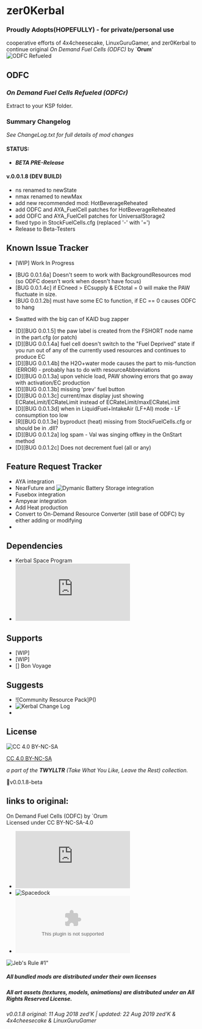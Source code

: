 # zer0Kerbal  
### Proudly Adopts(HOPEFULLY) - for private/personal use  

cooperative efforts of 4x4cheesecake, LinuxGuruGamer, and zer0Kerbal to continue original *On Demand Fuel Cells (ODFC)* by `**Orum**'  
![ODFC Refueled](https://i.postimg.cc/HLZt1bq1/1.png)

## ODFC  
### ***On Demand Fuel Cells Refueled (ODFCr)***  

Extract to your KSP folder.

### Summary Changelog
*See ChangeLog.txt for full details of mod changes*

#### STATUS:
 * ***BETA PRE-Release***

####  v.0.0.1.8 (DEV BUILD)
 * ns renamed to newState
 * nmax renamed to newMax
 * add new recommended mod: HotBeverageReheated
 * add ODFC and AYA_FuelCell patches for HotBeverageReheated
 * add ODFC and AYA_FuelCell patches for UniversalStorage2
 * fixed typo in StockFuelCells.cfg (replaced '-' with '=')
 * Release to Beta-Testers

## Known Issue Tracker
 + [WIP] Work In Progress
 * [BUG 0.0.1.6a] Doesn't seem to work with BackgroundResources mod (so ODFC doesn't work when doesn't have focus)
 * [BUG 0.0.1.4c] if ECneed > ECsupply & ECtotal = 0 will make the PAW fluctuate in size.
 * [BUG 0.0.1.2b] must have some EC to function, if EC == 0 causes ODFC to hang

 + Swatted with the big can of KAID bug zapper
 * [D][BUG 0.0.1.5] the paw label is created from the FSHORT node name in the part.cfg (or patch)
 * [D][BUG 0.0.1.4a] fuel cell doesn't switch to the "Fuel Deprived" state if you run out of any of the currently used resources and continues to produce EC
 * [D][BUG 0.0.1.4b] the H2O+water mode causes the part to mis-function (ERROR) - probably has to do with resourceAbbreviations
 * [D][BUG 0.0.1.3a] upon vehicle load, PAW showing errors that go away with activation/EC production
 * [D][BUG 0.0.1.3b] missing 'prev' fuel button
 * [D][BUG 0.0.1.3c] current/max display just showing ECRateLimit/ECRateLimit instead of ECRateLimit/maxECRateLimit
 * [D][BUG 0.0.1.3d] when in LiquidFuel+IntakeAir (LF+AI) mode - LF consumption too low
 * [R][BUG 0.0.1.3e] byproduct (heat) missing from StockFuelCells.cfg or should be in .dll?
 * [D][BUG 0.0.1.2a] log spam - Val was singing offkey in the OnStart method
 * [D][BUG 0.0.1.2c] Does not decrement fuel (all or any)

## Feature Request Tracker
 + AYA integration
 + NearFuture and ![Dymanic Battery Storage](https://github.com/ChrisAdderley/DynamicBatteryStorage/releases/tag/2.0.5) integration
 + Fusebox integration
 + Ampyear integration
 + Add Heat production
 + Convert to On-Demand Resource Converter (still base of ODFC) by either adding or modifying
 +

## Dependencies
 * Kerbal Space Program
 * ![ModuleManager](http://forum.kerbalspaceprogram.com/index.php?/topic/50533-105-module-manager-2618-january-17th-with-even-more-sha-and-less-bug/)

## Supports
 * [WIP]
 * [WIP]
 * [] Bon Voyage

## Suggests
 * ![Community Resource Pack]P()
 * ![Kerbal Change Log]()
 *

## License  
![[CC 4.0 BY-NC-SA](https://creativecommons.org/licenses/by-nc-sa/4.0/)](https://i.creativecommons.org/l/by-nc-sa/4.0/88x31.png "CC 4.0 BY-NC-SA")

[CC 4.0 BY-NC-SA](https://creativecommons.org/licenses/by-nc-sa/4.0/)

*a part of the **TWYLLTR** (Take What You Like, Leave the Rest) collection.*  

📌v0.0.1.8-beta  

## links to original:  
On Demand Fuel Cells (ODFC) by `Orum  
Licensed under CC BY-NC-SA-4.0  
 * ![KSP Forums](https://forum.kerbalspaceprogram.com/index.php?/topic/138431-112-on-demand-fuel-cells-odfc-v11/)
 * ![Spacedock](https://spacedock.info/mod/618/ODFC%20-%20On%20Demand%20Fuel%20Cells)
 * ![Dropbox](https://www.dropbox.com/s/0rpp4138jumvaxq/ODFC_v1.1.zip?dl=0)


![Jeb's Rule #1"](https://ic.pics.livejournal.com/asaratov/25113347/1448500/1448500_original.jpg   "Jeb's Rule #1")



##### All bundled mods are distributed under their own licenses
##### All art assets (textures, models, animations) are distributed under an All Rights Reserved License.

###### v0.0.1.8 original: 11 Aug 2018 zed'K | updated: 22 Aug 2019 zed'K & 4x4cheesecake & LinuxGuruGamer
